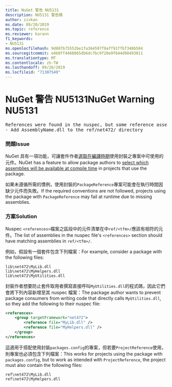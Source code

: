 ```yaml
---
title: NuGet 警告 NU5131
description: NU5131 警告碼
author: zivkan
ms.date: 09/20/2019
ms.topic: reference
ms.reviewer: karann
f1_keywords:
- NU5131
ms.openlocfilehash: 9d887b75552be1fa364597f9aff91ffbf348b584
ms.sourcegitcommit: e4b0ff4460865db6dc7bc9f20e9f644d98493011
ms.translationtype: MT
ms.contentlocale: zh-TW
ms.lasthandoff: 09/26/2019
ms.locfileid: "71307549"
---
```

# <a name="nuget-warning-nu5131"></a><span data-ttu-id="47094-103">NuGet 警告 NU5131</span><span class="sxs-lookup"><span data-stu-id="47094-103">NuGet Warning NU5131</span></span>

<pre>References were found in the nuspec, but some reference assemblies were not found in both the nuspec and ref folder. Add the following reference assemblies:
- Add AssemblyName.dll to the ref/net472/ directory</pre>

### <a name="issue"></a><span data-ttu-id="47094-104">問題</span><span class="sxs-lookup"><span data-stu-id="47094-104">Issue</span></span>

<span data-ttu-id="47094-105">NuGet 具有一項功能，可讓套件作者[選取在編譯時期](https://docs.microsoft.com/en-gb/nuget/create-packages/select-assemblies-referenced-by-projects)使用封裝之專案中可使用的元件。</span><span class="sxs-lookup"><span data-stu-id="47094-105">NuGet has a feature to allow package authors to [select which assemblies will be available at compile time](https://docs.microsoft.com/en-gb/nuget/create-packages/select-assemblies-referenced-by-projects) in projects that use the package.</span></span>

<span data-ttu-id="47094-106">如果未遵循所需的慣例，使用封裝的`PackageReference`專案可能會在執行時間因缺少元件而失敗。</span><span class="sxs-lookup"><span data-stu-id="47094-106">If the required conventions are not followed, projects using the package with `PackageReference` may fail at runtime due to missing assemblies.</span></span>

### <a name="solution"></a><span data-ttu-id="47094-107">方案</span><span class="sxs-lookup"><span data-stu-id="47094-107">Solution</span></span>

<span data-ttu-id="47094-108">Nuspec `<references>`檔案之區段中的元件清單在中`ref/<tfm>/`應該有相符的元件。</span><span class="sxs-lookup"><span data-stu-id="47094-108">The list of assemblies in the nuspec file's `<references>` section should have matching assemblies in `ref/<tfm>/`.</span></span>

<span data-ttu-id="47094-109">例如，假設有一個套件包含下列檔案：</span><span class="sxs-lookup"><span data-stu-id="47094-109">For example, consider a package with the following files:</span></span>

```text
lib\net472\MyLib.dll
lib\net472\MyHelpers.dll
lib\net472\MyUtilities.dll
```

<span data-ttu-id="47094-110">封裝作者想要防止套件取用者撰寫直接呼叫`MyUtilities.dll`的程式碼，因此它們會將下列內容新增至其 nuspec 檔案：</span><span class="sxs-lookup"><span data-stu-id="47094-110">The package author wants to prevent package consumers from writing code that directly calls `MyUtilities.dll`, so they add the following to their nuspec file:</span></span>

```xml
<references>
    <group targetFramework="net472">
        <reference file="MyLib.dll" />
        <reference file="MyHelpers.dll" />
    </group>
</references>
```

<span data-ttu-id="47094-111">這適用于搭配使用封裝`packages.config`的專案，但若要`ProjectReference`使用，則專案也必須包含下列檔案：</span><span class="sxs-lookup"><span data-stu-id="47094-111">This works for projects using the package with `packages.config`, but to work as intended with `ProjectReference`, the project must also contain the following files:</span></span>

```text
ref\net472\MyLib.dll
ref\net472\MyHelpers.dll
```
